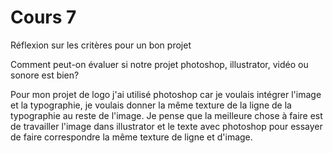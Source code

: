 
# Cours 7

Réflexion sur les critères pour un bon projet

Comment peut-on évaluer si notre projet photoshop, illustrator, vidéo ou sonore est bien?

Pour mon projet de logo j'ai utilisé photoshop car je voulais intégrer l'image et la typographie, je voulais donner la même texture de la ligne de la typographie au reste de l'image. Je pense que la meilleure chose à faire est de travailler l'image dans illustrator et le texte avec photoshop pour essayer de faire correspondre la même texture de ligne et d'image.

